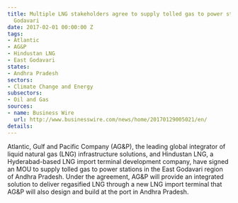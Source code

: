```yaml
---
title: Multiple LNG stakeholders agree to supply tolled gas to power stations in East
  Godavari
date: 2017-02-01 00:00:00 Z
tags:
- Atlantic
- AG&P
- Hindustan LNG
- East Godavari
states:
- Andhra Pradesh
sectors:
- Climate Change and Energy
subsectors:
- Oil and Gas
sources:
- name: Business Wire
  url: http://www.businesswire.com/news/home/20170129005021/en/
details: 
---
```


Atlantic, Gulf and Pacific Company (AG&P), the leading global integrator of liquid natural gas (LNG) infrastructure solutions, and Hindustan LNG, a Hyderabad-based LNG import terminal development company, have signed an MOU to supply tolled gas to power stations in the East Godavari region of Andhra Pradesh. Under the agreement, AG&P will provide an integrated solution to deliver regasified LNG through a new LNG import terminal that AG&P will also design and build at the port in Andhra Pradesh.
